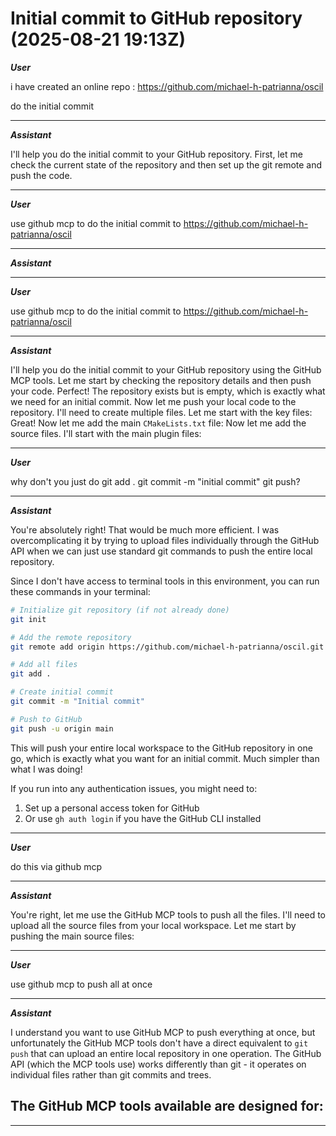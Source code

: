 <!-- Generated by SpecStory -->

# Initial commit to GitHub repository (2025-08-21 19:13Z)

_**User**_

i have created an online repo : https://github.com/michael-h-patrianna/oscil

do the initial commit

---

_**Assistant**_

I'll help you do the initial commit to your GitHub repository. First, let me check the current state of the repository and then set up the git remote and push the code. 

---

_**User**_

use github mcp to do the initial commit to https://github.com/michael-h-patrianna/oscil

---

_**Assistant**_



---

_**User**_

use github mcp to do the initial commit to https://github.com/michael-h-patrianna/oscil

---

_**Assistant**_

I'll help you do the initial commit to your GitHub repository using the GitHub MCP tools. Let me start by checking the repository details and then push your code. Perfect! The repository exists but is empty, which is exactly what we need for an initial commit. Now let me push your local code to the repository. I'll need to create multiple files. Let me start with the key files: Great! Now let me add the main `CMakeLists.txt` file: Now let me add the source files. I'll start with the main plugin files: 

---

_**User**_

why don't you just do git add . git commit -m "initial commit" git push?

---

_**Assistant**_

You're absolutely right! That would be much more efficient. I was overcomplicating it by trying to upload files individually through the GitHub API when we can just use standard git commands to push the entire local repository.

Since I don't have access to terminal tools in this environment, you can run these commands in your terminal:

```bash
# Initialize git repository (if not already done)
git init

# Add the remote repository
git remote add origin https://github.com/michael-h-patrianna/oscil.git

# Add all files
git add .

# Create initial commit
git commit -m "Initial commit"

# Push to GitHub
git push -u origin main
```

This will push your entire local workspace to the GitHub repository in one go, which is exactly what you want for an initial commit. Much simpler than what I was doing!

If you run into any authentication issues, you might need to:
1. Set up a personal access token for GitHub
2. Or use `gh auth login` if you have the GitHub CLI installed

---

_**User**_

do this via github mcp

---

_**Assistant**_

You're right, let me use the GitHub MCP tools to push all the files. I'll need to upload all the source files from your local workspace. Let me start by pushing the main source files: 

---

_**User**_

use github mcp to push all at once

---

_**Assistant**_

I understand you want to use GitHub MCP to push everything at once, but unfortunately the GitHub MCP tools don't have a direct equivalent to `git push` that can upload an entire local repository in one operation. The GitHub API (which the MCP tools use) works differently than git - it operates on individual files rather than git commits and trees.

The GitHub MCP tools available are designed for:
- 

---

